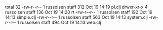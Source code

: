 total 32
-rw-r--r--  1 russolsen  staff  312 Oct 19 14:19 pl.clj
drwxr-xr-x  4 russolsen  staff  136 Oct 19 14:20 rt
-rw-r--r--  1 russolsen  staff  192 Oct 19 14:13 simple.clj
-rw-r--r--  1 russolsen  staff  563 Oct 19 14:13 system.clj
-rw-r--r--  1 russolsen  staff  494 Oct 19 14:13 web.clj
